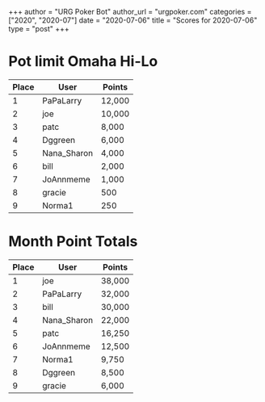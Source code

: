 +++
author = "URG Poker Bot"
author_url = "urgpoker.com"
categories = ["2020", "2020-07"]
date = "2020-07-06"
title = "Scores for 2020-07-06"
type = "post"
+++
# Pot limit Omaha Hi-Lo

| Place | User | Points |
|-------|------|--------|
| 1 | PaPaLarry | 12,000 |
| 2 | joe | 10,000 |
| 3 | patc | 8,000 |
| 4 | Dggreen | 6,000 |
| 5 | Nana_Sharon | 4,000 |
| 6 | bill | 2,000 |
| 7 | JoAnnmeme | 1,000 |
| 8 | gracie | 500 |
| 9 | Norma1 | 250 |

# Month Point Totals

| Place | User | Points |
|-------|------|--------|
| 1 | joe | 38,000 |
| 2 | PaPaLarry | 32,000 |
| 3 | bill | 30,000 |
| 4 | Nana_Sharon | 22,000 |
| 5 | patc | 16,250 |
| 6 | JoAnnmeme | 12,500 |
| 7 | Norma1 | 9,750 |
| 8 | Dggreen | 8,500 |
| 9 | gracie | 6,000 |
